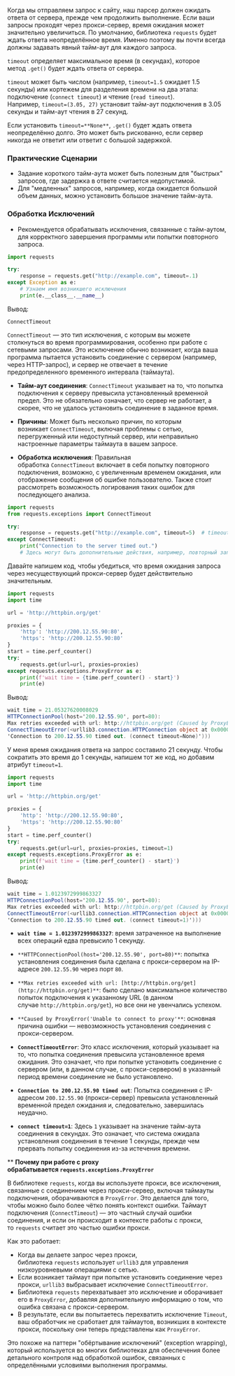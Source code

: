 
Когда мы отправляем запрос к сайту, наш парсер должен ожидать ответа от сервера, прежде чем продолжить выполнение. Если ваши запросы проходят через прокси-сервер, время ожидания может значительно увеличиться. По умолчанию, библиотека `requests` будет ждать ответа неопределённое время. Именно поэтому вы почти всегда должны задавать явный тайм-аут для каждого запроса.

`timeout` определяет максимальное время (в секундах), которое метод `.get()` будет ждать ответа от сервера. 

`timeout` может быть числом (например, `timeout=1.5` ожидает 1.5 секунды) или кортежем для разделения времени на два этапа: подключение (`connect timeout`) и чтение (`read timeout`). Например, `timeout=(3.05, 27)` установит тайм-аут подключения в 3.05 секунды и тайм-аут чтения в 27 секунд.

Если установить `timeout=**None**`, `.get()` будет ждать ответа неопределённо долго. Это может быть рискованно, если сервер никогда не ответит или ответит с большой задержкой.

### Практические Сценарии

- Задание короткого тайм-аута может быть полезным для "быстрых" запросов, где задержка в ответе считается недопустимой.
- Для "медленных" запросов, например, когда ожидается большой объем данных, можно установить большое значение тайм-аута.

### Обработка Исключений

- Рекомендуется обрабатывать исключения, связанные с тайм-аутом, для корректного завершения программы или попытки повторного запроса.

```python
import requests

try:
    response = requests.get("http://example.com", timeout=.1)
except Exception as e:
    # Узнаем имя возникшего исключения
    print(e.__class__.__name__)
```

Вывод:

```undefined
​​​​​​​ConnectTimeout
```

`ConnectTimeout` — это тип исключения, с которым вы можете столкнуться во время программирования, особенно при работе с сетевыми запросами. Это исключение обычно возникает, когда ваша программа пытается установить соединение с сервером (например, через HTTP-запрос), и сервер не отвечает в течение предопределенного временного интервала (таймаута).

- **Тайм-аут соединения**: `ConnectTimeout` указывает на то, что попытка подключения к серверу превысила установленный временной предел. Это не обязательно означает, что сервер не работает, а скорее, что не удалось установить соединение в заданное время.
    
- **Причины**: Может быть несколько причин, по которым возникает `ConnectTimeout`, включая проблемы с сетью, перегруженный или недоступный сервер, или неправильно настроенные параметры таймаута в вашем запросе.
    
- **Обработка исключения**: Правильная обработка `ConnectTimeout` включает в себя попытку повторного подключения, возможно, с увеличенным временем ожидания, или отображение сообщения об ошибке пользователю. Также стоит рассмотреть возможность логирования таких ошибок для последующего анализа.
    

```python
import requests
from requests.exceptions import ConnectTimeout

try:
    response = requests.get("http://example.com", timeout=5)  # timeout в секундах
except ConnectTimeout:
    print("Connection to the server timed out.")
    # Здесь могут быть дополнительные действия, например, повторный запрос или логирование ошибки.
```

Давайте напишем код, чтобы убедиться, что время ожидания запроса через несуществующий прокси-сервер будет действительно значительным.

```python
import requests
import time

url = 'http://httpbin.org/get'

proxies = {
    'http': 'http://200.12.55.90:80',
    'https': 'http://200.12.55.90:80'
}
start = time.perf_counter()
try:
    requests.get(url=url, proxies=proxies)
except requests.exceptions.ProxyError as e:
    print(f'wait time = {time.perf_counter() - start}')
    print(e)
```

Вывод:

```csharp
wait time = 21.05327620008029
HTTPConnectionPool(host='200.12.55.90', port=80): 
Max retries exceeded with url: http://httpbin.org/get (Caused by ProxyError('Unable to connect to proxy',
ConnectTimeoutError(<urllib3.connection.HTTPConnection object at 0x00000269A7DE8290>, 
'Connection to 200.12.55.90 timed out. (connect timeout=None)')))
```

У меня время ожидания ответа на запрос составило 21 секунду. Чтобы сократить это время до 1 секунды, напишем тот же код, но добавим атрибут `timeout=1`. 

```python
import requests
import time

url = 'http://httpbin.org/get'

proxies = {
    'http': 'http://200.12.55.90:80',
    'https': 'http://200.12.55.90:80'
}
start = time.perf_counter()
try:
    requests.get(url=url, proxies=proxies, timeout=1)
except requests.exceptions.ProxyError as e:
    print(f'wait time = {time.perf_counter() - start}')
    print(e)
```

Вывод:

```csharp
wait time = 1.0123972999863327
HTTPConnectionPool(host='200.12.55.90', port=80): 
Max retries exceeded with url: http://httpbin.org/get (Caused by ProxyError('Unable to connect to proxy', 
ConnectTimeoutError(<urllib3.connection.HTTPConnection object at 0x0000021924D68290>, 
'Connection to 200.12.55.90 timed out. (connect timeout=1)')))
```

- **`wait time = 1.0123972999863327`**: время затраченное на выполнение всех операций едва превысило 1 секунду.
- `**HTTPConnectionPool(host='200.12.55.90', port=80)**`: попытка установления соединения была сделана с прокси-сервером на IP-адресе `200.12.55.90` через порт `80`.
    
- `**Max retries exceeded with url: [http://httpbin.org/get](http://httpbin.org/get)**`: было сделано максимальное количество попыток подключения к указанному URL (в данном случае `http://httpbin.org/get`), но все они не увенчались успехом.
    
- `**Caused by ProxyError('Unable to connect to proxy'**`: основная причина ошибки — невозможность установления соединения с прокси-сервером.
    
- **`ConnectTimeoutError`**: Это класс исключения, который указывает на то, что попытка соединения превысила установленное время ожидания. Это означает, что при попытке установить соединение с сервером (или, в данном случае, с прокси-сервером) в указанный период времени соединение не было установлено.
    
- **`Connection to 200.12.55.90 timed out`**: Попытка соединения с IP-адресом `200.12.55.90` (прокси-сервер) превысила установленный временной предел ожидания и, следовательно, завершилась неудачно.
    
- **`connect timeout=1`**: Здесь `1` указывает на значение тайм-аута соединения в секундах. Это означает, что система ожидала установления соединения в течение 1 секунды, прежде чем прервать попытку соединения из-за истечения времени.
    

** **Почему при работе с proxy обрабатывается `requests.exceptions.ProxyError`**

В библиотеке `requests`, когда вы используете прокси, все исключения, связанные с соединением через прокси-сервер, включая таймауты подключения, оборачиваются в `ProxyError`. Это делается для того, чтобы можно было более чётко понять контекст ошибки. Таймаут подключения (`ConnectTimeout`) — это частный случай ошибки соединения, и если он происходит в контексте работы с прокси, то `requests` считает это частью ошибки прокси.  
  
Как это работает:

- Когда вы делаете запрос через прокси, библиотека `requests` использует `urllib3` для управления низкоуровневыми операциями с сетью.
- Если возникает таймаут при попытке установить соединение через прокси, `urllib3` выбрасывает исключение `ConnectTimeoutError`.
- Библиотека `requests` перехватывает это исключение и оборачивает его в `ProxyError`, добавляя дополнительную информацию о том, что ошибка связана с прокси-сервером.
- В результате, если вы попытаетесь перехватить исключение `Timeout`, ваш обработчик не сработает для таймаутов, возникших в контексте прокси, поскольку они теперь представлены как `ProxyError`.

Это похоже на паттерн "обёртывание исключений" (exception wrapping), который используется во многих библиотеках для обеспечения более детального контроля над обработкой ошибок, связанных с определёнными условиями выполнения программы.